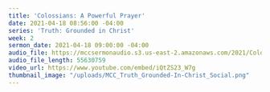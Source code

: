 ```yaml
---
title: 'Colossians: A Powerful Prayer'
date: 2021-04-18 08:56:00 -04:00
series: 'Truth: Grounded in Christ'
week: 2
sermon_date: 2021-04-18 09:00:00 -04:00
audio_file: https://mccsermonaudio.s3.us-east-2.amazonaws.com/2021/Colossians/Colossians+Week+2.mp3
audio_file_length: 55630759
video_url: https://www.youtube.com/embed/iQtZS23_W7g
thumbnail_image: "/uploads/MCC_Truth_Grounded-In-Christ_Social.png"
---
```


